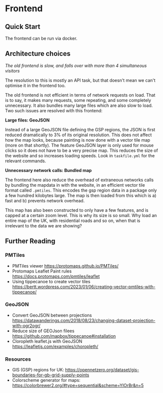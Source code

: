 # Frontend

## Quick Start

The frontend can be run via docker.

## Architecture choices

*The old frontend is slow, and falls over with more than 4 simultaneous 
visitors*

The resolution to this is mostly an API task, but that doesn't mean we 
can't optimise it in the frontend too.

The old frontend is not efficient in terms of network requests on load.
That is to say, it makes many requests, some repeating, and some completely
unnecessary. It also bundles many large files which are also slow to load.
Two such issues are resolved with this frontend:

**Large files: GeoJSON**

Instead of a large GeoJSON file defining the GSP regions, the JSON is first
reduced dramatically to 3% of its original resolution. This does not affect
how the map looks, because painting is now done with a vector tile map
(more on that shortly). The feature GeoJSON layer is only used for mouse
clicks so it does not have to be a very precise map. This reduces the
size of the website and so increases loading speeds.
Look in `taskfile.yml` for the relevant commands.

**Unnecessary network calls: Bundled map**

The frontend here also reduce the overhead of extraneous networks calls by
bundling the mapdata in with the website, in an efficient vector tile
format called `.pmtiles`. This encodes the gsp region data in a package
only a few hundred kilobytes large. The map is then loaded from this which
is a) fast and b) prevents network overhead. 

This map has also been constructed to only have a few features, and is capped
at a certain zoom level. This is why its size is so small.
Why load an entire map of the UK, with residential roads and so on, 
when that is irrelevant to the data we are showing?

## Further Reading

### PMTiles

- PMTiles viewer https://protomaps.github.io/PMTiles/
- Protomaps Leaflet Paint rules https://docs.protomaps.com/pmtiles/leaflet
- Using tippecanoe to create vector tiles https://bertt.wordpress.com/2023/01/06/creating-vector-pmtiles-with-tippecanoe/

### GeoJSON

- Convert GeoJSON between projections https://datawanderings.com/2018/08/23/changing-dataset-projection-with-ogr2ogr/
- Reduce size of GEOJson filees https://github.com/mapbox/tippecanoe#installation
- Cloropleth leaflet.js with GeoJSON https://leafletjs.com/examples/choropleth/

### Resources

- GIS (GSP) regions for UK: https://opennetzero.org/dataset/gis-boundaries-for-gb-grid-supply-points
- Colorscheme generator for maps: https://colorbrewer2.org/#type=sequential&scheme=YlOrBr&n=5
